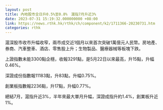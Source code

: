 ```yaml
---
layout: post
title: 內地股市全日升0.5%至0.8%　滬指7月升近3%
date: 2023-07-31 15:19:32.000000000 +08:00
link: https://news.rthk.hk/rthk/ch/component/k2/1711366-20230731.htm
categories: rthk
---
```


滬深股市收市升幅收窄，兩市成交近1個月以來首次突破1萬億元人民幣。房地產、券商、汽車整車、酒店、零售股上升；生物製品、醫療器械等板塊下跌。

上證指數未能3300點企穩，收報3291點，是5月22日以來最高，升15點，升幅0.46%。

深證成份指數報11183點，升83點，升幅0.75%。

創業板指數報2236點，升17點，升幅0.77%。

總結7月，滬指升近3%，半年來最大單月升幅，深證成指升約1.4%，創業板升近1%。
